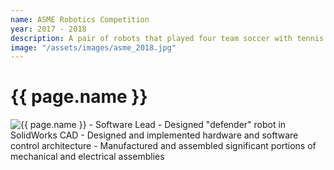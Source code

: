 ```yaml
---
name: ASME Robotics Competition
year: 2017 - 2018
description: A pair of robots that played four team soccer with tennis balls
image: "/assets/images/asme_2018.jpg"
---
```

# {{ page.name }}
<img class="img-fluid" alt="{{ page.name }}" src="{{ page.image | relative_url }}">
- Software Lead
- Designed "defender" robot in SolidWorks CAD
- Designed and implemented hardware and software control architecture
- Manufactured and assembled significant portions of mechanical and electrical assemblies
